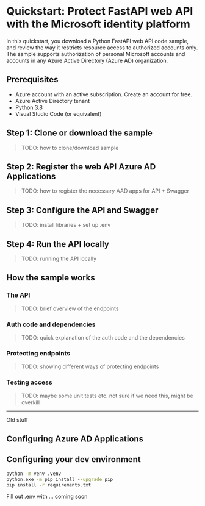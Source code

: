 # Quickstart: Protect FastAPI web API with the Microsoft identity platform

In this quickstart, you download a Python FastAPI web API code sample, and review the way it restricts resource access to authorized accounts only. The sample supports authorization of personal Microsoft accounts and accounts in any Azure Active Directory (Azure AD) organization.

## Prerequisites

- Azure account with an active subscription. Create an account for free.
- Azure Active Directory tenant
- Python 3.8
- Visual Studio Code (or equivalent)

## Step 1: Clone or download the sample

> TODO: how to clone/download sample

## Step 2: Register the web API Azure AD Applications

> TODO: how to register the necessary AAD apps for API + Swagger

## Step 3: Configure the API and Swagger

> TODO: install libraries + set up .env

## Step 4: Run the API locally

> TODO: running the API locally

## How the sample works

### The API

> TODO: brief overview of the endpoints

### Auth code and dependencies

> TODO: quick explanation of the auth code and the dependencies

### Protecting endpoints

> TODO: showing different ways of protecting endpoints

### Testing access

> TODO: maybe some unit tests etc. not sure if we need this, might be overkill

-----

Old stuff

## Configuring Azure AD Applications

## Configuring your dev environment

```cmd
python -m venv .venv
python.exe -m pip install --upgrade pip
pip install -r requirements.txt
```

Fill out .env with ... coming soon

